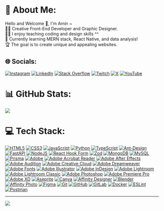 # 💫 About Me:
Hello and Welcome 👋, I'm Amin ~<br>
👨‍💻 Creative Front-End Developer and Graphic Designer.<br>
👨‍🏫 I enjoy teaching coding and design skills ^^<br>
🌱 Currently learning MERN stack, React Native, and data analysis!<br>
🏆 The goal is to create unique and appealing websites.


## 🌐 Socials:
[![Instagram](https://img.shields.io/badge/Instagram-%23E4405F.svg?logo=Instagram&logoColor=white)](https://www.instagram.com/darklordyt_)
[![LinkedIn](https://img.shields.io/badge/LinkedIn-%230077B5.svg?logo=linkedin&logoColor=white)](www.linkedin.com/in/m-amin-jafarnezhad) 
[![Stack Overflow](https://img.shields.io/badge/-Stackoverflow-FE7A16?logo=stack-overflow&logoColor=white)](https://stackoverflow.com/users/24569427/amin)
[![Twitch](https://img.shields.io/badge/Twitch-%239146FF.svg?logo=Twitch&logoColor=white)](https://www.twitch.tv/darklordvt) 
[![X](https://img.shields.io/badge/X-black.svg?logo=X&logoColor=white)](https://x.com/Amin_4994)
[![YouTube](https://img.shields.io/badge/YouTube-%23FF0000.svg?logo=YouTube&logoColor=white)](https://www.youtube.com/c/DARKLORDCDL) 

# 📊 GitHub Stats:
[![](https://github-readme-stats.vercel.app/api/top-langs/?username=MDJAmin&theme=dark&hide_border=false&include_all_commits=false&count_private=false&layout=compact)](https://github.com/MDJAmin?tab=repositories)

# 💻 Tech Stack:
[![HTML5](https://img.shields.io/badge/html5-%23E34F26.svg?style=for-the-badge&logo=html5&logoColor=white)](https://developer.mozilla.org/en-US/docs/Web/Guide/HTML)
[![CSS3](https://img.shields.io/badge/css3-%231572B6.svg?style=for-the-badge&logo=css3&logoColor=white)](https://developer.mozilla.org/en-US/docs/Web/CSS)
[![JavaScript](https://img.shields.io/badge/javascript-%23323330.svg?style=for-the-badge&logo=javascript&logoColor=%23F7DF1E)](https://developer.mozilla.org/en-US/docs/Web/JavaScript)
[![Python](https://img.shields.io/badge/python-3670A0?style=for-the-badge&logo=python&logoColor=ffdd54)](https://www.python.org/)
[![TypeScript](https://img.shields.io/badge/typescript-%23007ACC.svg?style=for-the-badge&logo=typescript&logoColor=white)](https://www.typescriptlang.org/)
[![Ant-Design](https://img.shields.io/badge/-AntDesign-%230170FE?style=for-the-badge&logo=ant-design&logoColor=white)](https://ant.design/)
[![FastAPI](https://img.shields.io/badge/FastAPI-005571?style=for-the-badge&logo=fastapi)](https://fastapi.tiangolo.com/)
[![NodeJS](https://img.shields.io/badge/node.js-6DA55F?style=for-the-badge&logo=node.js&logoColor=white)](https://nodejs.org/)
[![React Hook Form](https://img.shields.io/badge/React%20Hook%20Form-%23EC5990.svg?style=for-the-badge&logo=reacthookform&logoColor=white)](https://react-hook-form.com/)
[![Zod](https://img.shields.io/badge/zod-%233068b7.svg?style=for-the-badge&logo=zod&logoColor=white)](https://zod.dev/)
[![MongoDB](https://img.shields.io/badge/MongoDB-%234ea94b.svg?style=for-the-badge&logo=mongodb&logoColor=white)](https://www.mongodb.com/)
[![MySQL](https://img.shields.io/badge/mysql-4479A1.svg?style=for-the-badge&logo=mysql&logoColor=white)](https://www.mysql.com/)
[![Prisma](https://img.shields.io/badge/Prisma-3982CE?style=for-the-badge&logo=Prisma&logoColor=white)](https://www.prisma.io/)
[![Adobe](https://img.shields.io/badge/adobe-%23FF0000.svg?style=for-the-badge&logo=adobe&logoColor=white)](https://www.adobe.com/)
[![Adobe Acrobat Reader](https://img.shields.io/badge/Adobe%20Acrobat%20Reader-EC1C24.svg?style=for-the-badge&logo=Adobe%20Acrobat%20Reader&logoColor=white)](https://get.adobe.com/reader/)
[![Adobe After Effects](https://img.shields.io/badge/Adobe%20After%20Effects-9999FF.svg?style=for-the-badge&logo=Adobe%20After%20Effects&logoColor=white)](https://www.adobe.com/products/aftereffects.html)
[![Adobe Audition](https://img.shields.io/badge/Adobe%20Audition-9999FF.svg?style=for-the-badge&logo=Adobe%20Audition&logoColor=white)](https://www.adobe.com/products/audition.html)
[![Adobe Creative Cloud](https://img.shields.io/badge/Adobe%20Creative%20Cloud-DA1F26.svg?style=for-the-badge&logo=Adobe%20Creative%20Cloud&logoColor=white)](https://www.adobe.com/creativecloud.html)
[![Adobe Dreamweaver](https://img.shields.io/badge/Adobe%20Dreamweaver-FF61F6.svg?style=for-the-badge&logo=Adobe%20Dreamweaver&logoColor=white)](https://www.adobe.com/products/dreamweaver.html)
[![Adobe Fonts](https://img.shields.io/badge/Adobe%20Fonts-000B1D.svg?style=for-the-badge&logo=Adobe%20Fonts&logoColor=white)](https://fonts.adobe.com/)
[![Adobe Illustrator](https://img.shields.io/badge/adobe%20illustrator-%23FF9A00.svg?style=for-the-badge&logo=adobe%20illustrator&logoColor=white)](https://www.adobe.com/products/illustrator.html)
[![Adobe InDesign](https://img.shields.io/badge/Adobe%20InDesign-49021F?style=for-the-badge&logo=adobeindesign&logoColor=FF3366)](https://www.adobe.com/products/indesign.html)
[![Adobe Lightroom](https://img.shields.io/badge/Adobe%20Lightroom-31A8FF.svg?style=for-the-badge&logo=Adobe%20Lightroom&logoColor=white)](https://www.adobe.com/products/photoshop-lightroom.html)
[![Adobe Lightroom Classic](https://img.shields.io/badge/Adobe%20Lightroom%20Classic-31A8FF.svg?style=for-the-badge&logo=Adobe%20Lightroom%20Classic&logoColor=white)](https://www.adobe.com/products/photoshop-lightroom-classic.html)
[![Adobe Photoshop](https://img.shields.io/badge/adobe%20photoshop-%2331A8FF.svg?style=for-the-badge&logo=adobe%20photoshop&logoColor=white)](https://www.adobe.com/products/photoshop.html)
[![Adobe Premiere Pro](https://img.shields.io/badge/Adobe%20Premiere%20Pro-9999FF.svg?style=for-the-badge&logo=Adobe%20Premiere%20Pro&logoColor=white)](https://www.adobe.com/products/premiere.html)
[![Adobe XD](https://img.shields.io/badge/Adobe%20XD-470137?style=for-the-badge&logo=Adobe%20XD&logoColor=#FF61F6)](https://www.adobe.com/products/xd.html)
[![Aseprite](https://img.shields.io/badge/Aseprite-FFFFFF?style=for-the-badge&logo=Aseprite&logoColor=#7D929E)](https://www.aseprite.org/)
[![Canva](https://img.shields.io/badge/Canva-%2300C4CC.svg?style=for-the-badge&logo=Canva&logoColor=white)](https://www.canva.com/)
[![Affinity Designer](https://img.shields.io/badge/affinity%20desginer-%231B72BE.svg?style=for-the-badge&logo=affinity-designer&logoColor=white)](https://affinity.serif.com/en-us/designer/)
[![Blender](https://img.shields.io/badge/blender-%23F5792A.svg?style=for-the-badge&logo=blender&logoColor=white)](https://www.blender.org/)
[![Affinity Photo](https://img.shields.io/badge/affinityphoto-%237E4DD2.svg?style=for-the-badge&logo=affinity-photo&logoColor=white)](https://affinity.serif.com/en-us/photo/)
[![Figma](https://img.shields.io/badge/figma-%23F24E1E.svg?style=for-the-badge&logo=figma&logoColor=white)](https://www.figma.com/)
[![Git](https://img.shields.io/badge/git-%23F05033.svg?style=for-the-badge&logo=git&logoColor=white)](https://git-scm.com/)
[![GitHub](https://img.shields.io/badge/github-%23121011.svg?style=for-the-badge&logo=github&logoColor=white)](https://github.com/)
[![GitLab](https://img.shields.io/badge/gitlab-%23181717.svg?style=for-the-badge&logo=gitlab&logoColor=white)](https://gitlab.com/)
[![Docker](https://img.shields.io/badge/docker-%230db7ed.svg?style=for-the-badge&logo=docker&logoColor=white)](https://www.docker.com/)
[![ESLint](https://img.shields.io/badge/ESLint-4B3263?style=for-the-badge&logo=eslint&logoColor=white)](https://eslint.org/)
[![Postman](https://img.shields.io/badge/Postman-FF6C37?style=for-the-badge&logo=postman&logoColor=white)](https://www.postman.com/?gclid=CjwKCAjw6c63BhAiEiwAF0EH1DiTvr4m30eBcsn8TZtJTX4XP5ufa8vBV8l8HoMh0Gkf_gq1WCNpKxoCWnoQAvD_BwE)


---
[![](https://visitcount.itsvg.in/api?id=MDJAmin&icon=2&color=12)](https://github.com/MDJAmin)



